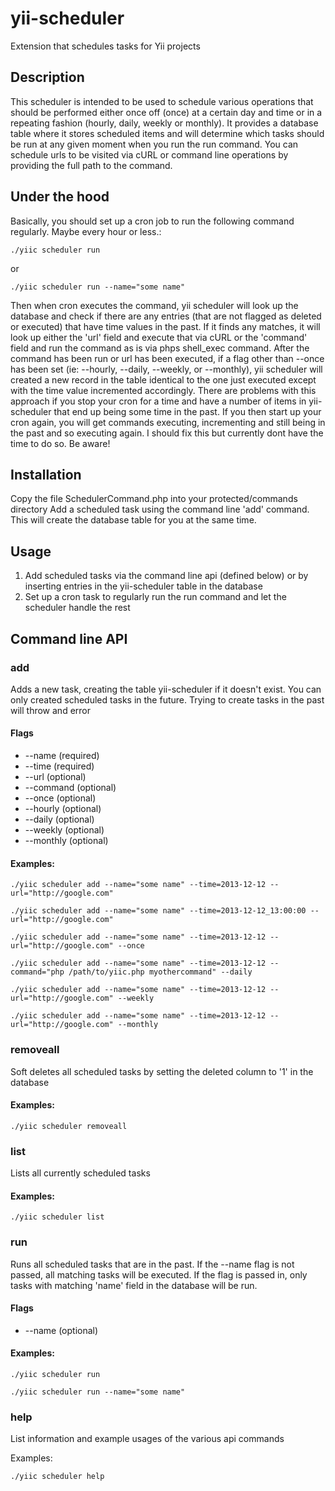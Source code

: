 yii-scheduler
=============

Extension that schedules tasks for Yii projects

## Description
This scheduler is intended to be used to schedule various operations that should be performed either once off (once) at a certain day and time or in a repeating fashion (hourly, daily, weekly or monthly). It provides a database table where it stores scheduled items and will determine which tasks
should be run at any given moment when you run the run command. You can schedule urls to be visited via cURL or command line operations by providing the full path to the command.

## Under the hood
Basically, you should set up a cron job to run the following command regularly. Maybe every hour or less.:

```
./yiic scheduler run
```

or 

```
./yiic scheduler run --name="some name"
```

Then when cron executes the command, yii scheduler will look up the database and check if there are any entries (that are not flagged as deleted or executed) that have time values in the past. If it finds any matches, it will look up either the 'url' field and execute that via cURL or the 'command' field and run the command as is via phps shell_exec command. After the command has been run or url has been executed, if a flag other than --once has been set (ie: --hourly, --daily, --weekly, or --monthly), yii scheduler will created a new record in the table identical to the one just executed except with the time value incremented accordingly. There are problems with this approach if you stop your cron for a time and have a number of items in yii-scheduler that end up being some time in the past. If you then start up your cron again, you will get commands executing, incrementing and still being in the past and so executing again. I should fix this but currently dont have the time to do so. Be aware!

## Installation

Copy the file SchedulerCommand.php into your protected/commands directory
Add a scheduled task using the command line 'add' command. This will create the database table for you at the same time.

## Usage
1. Add scheduled tasks via the command line api (defined below) or by inserting entries in the yii-scheduler table in the database
2. Set up a cron task to regularly run the run command and let the scheduler handle the rest

## Command line API

### add
Adds a new task, creating the table yii-scheduler if it doesn't exist. You can only created scheduled tasks in the future. Trying to create tasks in the past will throw and error

#### Flags
- --name (required)
- --time (required)
- --url (optional)
- --command (optional)
- --once (optional)
- --hourly (optional)
- --daily (optional)
- --weekly (optional)
- --monthly (optional)

#### Examples:

```
./yiic scheduler add --name="some name" --time=2013-12-12 --url="http://google.com"
```

```
./yiic scheduler add --name="some name" --time=2013-12-12_13:00:00 --url="http://google.com"
```

```
./yiic scheduler add --name="some name" --time=2013-12-12 --url="http://google.com" --once
```

```
./yiic scheduler add --name="some name" --time=2013-12-12 --command="php /path/to/yiic.php myothercommand" --daily
```

```
./yiic scheduler add --name="some name" --time=2013-12-12 --url="http://google.com" --weekly
```

```
./yiic scheduler add --name="some name" --time=2013-12-12 --url="http://google.com" --monthly
```

### removeall
Soft deletes all scheduled tasks by setting the deleted column to '1' in the database

#### Examples:

```
./yiic scheduler removeall
```

### list
Lists all currently scheduled tasks

#### Examples:

```
./yiic scheduler list
```

### run
Runs all scheduled tasks that are in the past. If the --name flag is not passed, all matching tasks will be executed. If the flag is passed in, only tasks with matching 'name' field in the database will be run.

#### Flags
- --name (optional)

#### Examples:

```
./yiic scheduler run
```

```
./yiic scheduler run --name="some name"
```

### help
List information and example usages of the various api commands

Examples:

```
./yiic scheduler help
```